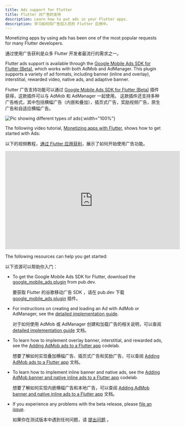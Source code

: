 ```yaml
---
title: Ads support for Flutter
title: Flutter 对广告的支持
description: Learn how to put ads in your Flutter apps.
description: 学习如何将广告加入您的 Flutter 应用中。
---
```


Monetizing apps by using ads has been one of
the most popular requests for many Flutter developers.

通过使用广告获利是众多 Flutter 开发者最流行的需求之一。

Flutter ads support is available through the
[Google Mobile Ads SDK for Flutter (Beta)][plugin],
which works with both AdMob and AdManager.
This plugin supports a variety of ad formats,
including banner (inline and overlay),
interstitial, rewarded video, native ads,
and adaptive banner.

Flutter 广告支持功能可以通过 [Google Mobile Ads SDK for Flutter (Beta)][plugin] 插件获得，这款插件可以与 AdMob 和 AdManager 一起使用。
这款插件还支持多种广告格式，其中包括横幅广告（内嵌和叠加），插页式广告，奖励视频广告，原生广告和自适应横幅广告。

![Pic showing different types of ads]({{site.url}}/assets/images/ads/GoogleMobileAdTypes.png){:width="100%"}

The following video tutorial,
[Monetizing apps with Flutter][],
shows how to get started with Ads:

以下的视频教程，[通过 Flutter 应用获利][]，展示了如何开始使用广告功能。

<iframe width="560" height="315" src="https://player.bilibili.com/player.html?aid=289460171&bvid=BV1Vf4y147Er&cid=305747760&page=1" frameborder="0" allow="accelerometer; autoplay; clipboard-write; encrypted-media; gyroscope; picture-in-picture" allowfullscreen></iframe><br>

The following resources can help you get started:

以下资源可以帮助你入门：

* To get the Google Mobile Ads SDK for Flutter,
  download the [google_mobile_ads plugin][plugin] from pub.dev.
  
  要获取 Flutter 的谷歌移动广告 SDK ，请在 pub.dev 下载 [google_mobile_ads plugin][plugin] 插件。

* For instructions on creating and loading an Ad with
  AdMob or AdManager, see the [detailed implementation guide][].

  对于如何使用 AdMob 或 AdManager 创建和加载广告的相关说明，可以查阅 [detailed implementation guide][] 文档。

* To learn how to implement overlay banner,
  interstitial, and rewarded ads, see the
  [Adding AdMob ads to a Flutter app][] codelab.

  想要了解如何实现叠加横幅广告、插页式广告和奖励广告，可以查阅 [Adding AdMob ads to a Flutter app][] 文档。

* To learn how to implement inline banner
  and native ads, see the [Adding AdMob banner
  and native inline ads to a Flutter app][] codelab.

  想要了解如何实现内嵌横幅广告和本地广告，可以查阅 [Adding AdMob banner
  and native inline ads to a Flutter app][] 文档。

* If you experience any problems with the beta release,
  please [file an issue][].

  如果你在测试版本中遇到任何问题，请 [提出问题][] 。

[Adding AdMob Ads to a Flutter app]: {{site.codelabs}}/codelabs/admob-ads-in-flutter#0
[Adding AdMob banner and native inline ads to a Flutter app]: {{site.codelabs}}/codelabs/admob-inline-ads-in-flutter
[detailed implementation guide]: {{site.developers}}/admob/flutter
[file an issue]: {{site.github}}/googleads/googleads-mobile-flutter/issues
[Monetizing apps with Flutter]: {{site.youtube-site}}/watch?v=m0d_pbgeeG8&feature=youtu.be
[plugin]: {{site.pub-pkg}}/google_mobile_ads
[通过 Flutter 应用获利]: {{site.youtube-site}}/watch?v=m0d_pbgeeG8&feature=youtu.be
[提出问题]: {{site.github}}/googleads/googleads-mobile-flutter/issues

